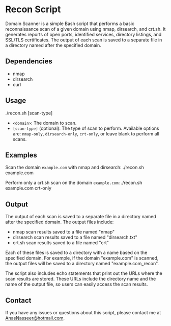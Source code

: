 # Recon Script
Domain Scanner is a simple Bash script that performs a basic reconnaissance scan of a given domain using nmap, dirsearch, and crt.sh. It generates reports of open ports, identified services, directory listings, and SSL/TLS certificates. The output of each scan is saved to a separate file in a directory named after the specified domain.

## Dependencies

- nmap
- dirsearch
- curl

## Usage
./recon.sh <domain> [scan-type]
- `<domain>`: The domain to scan.
- `[scan-type]` (optional): The type of scan to perform. Available options are: `nmap-only`, `dirsearch-only`, `crt-only`, or leave blank to perform all scans.

## Examples

Scan the domain `example.com` with nmap and dirsearch:
./recon.sh example.com

Perform only a crt.sh scan on the domain `example.com`:
./recon.sh example.com crt-only

## Output

The output of each scan is saved to a separate file in a directory named after the specified domain. The output files include:

- nmap scan results saved to a file named "nmap"
- dirsearch scan results saved to a file named "dirsearch.txt"
- crt.sh scan results saved to a file named "crt"

Each of these files is saved to a directory with a name based on the specified domain. For example, if the domain "example.com" is scanned, the output files will be saved to a directory named "example.com_recon".

The script also includes echo statements that print out the URLs where the scan results are stored. These URLs include the directory name and the name of the output file, so users can easily access the scan results.

## Contact

If you have any issues or questions about this script, please contact me at AnasNasseer@hotmail.com.
